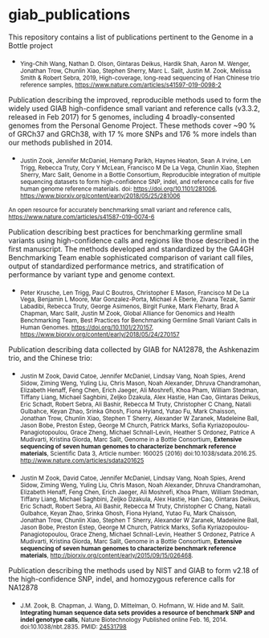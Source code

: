 # giab_publications
This repository contains a list of publications pertinent to the Genome in a Bottle project


* <sub>Ying-Chih Wang, Nathan D. Olson, Gintaras Deikus, Hardik Shah, Aaron M. Wenger, Jonathan Trow, Chunlin Xiao, Stephen Sherry, Marc L. Salit, Justin M. Zook, Melissa Smith & Robert Sebra, 2019,  High-coverage, long-read sequencing of Han Chinese trio reference samples, https://www.nature.com/articles/s41597-019-0098-2</sub> <br />

 
Publication describing the improved, reproducible methods used to form the widely used GIAB high-confidence small variant and reference calls (v3.3.2, released in Feb 2017) for 5 genomes, including 4 broadly-consented genomes from the Personal Genome Project. These methods cover ~90 % of GRCh37 and GRCh38, with 17 % more SNPs and 176 % more indels than our methods published in 2014.   
* <sub>Justin Zook, Jennifer McDaniel, Hemang Parikh, Haynes Heaton, Sean A Irvine, Len Trigg, Rebecca Truty, Cory Y McLean, Francisco M De La Vega, Chunlin Xiao, Stephen Sherry, Marc Salit, Genome in a Bottle Consortium, Reproducible integration of multiple sequencing datasets to form high-confidence SNP, indel, and reference calls for five human genome reference materials. doi: https://doi.org/10.1101/281006, https://www.biorxiv.org/content/early/2018/05/25/281006</sub> <br />

<sub>An open resource for accurately benchmarking small variant and reference calls, https://www.nature.com/articles/s41587-019-0074-6</sub><br />


Publication describing best practices for benchmarking germline small variants using high-confidence calls and regions like those described in the first manuscript.  The methods developed and standardized by the GA4GH Benchmarking Team enable sophisticated comparison of variant call files, output of standardized performance metrics, and stratification of performance by variant type and genome context. 
* <sub>Peter Krusche, Len Trigg, Paul C Boutros, Christopher E Mason, Francisco M De La Vega, Benjamin L Moore, Mar Gonzalez-Porta, Michael A Eberle, Zivana Tezak, Samir Labadibi, Rebecca Truty, George Asimenos, Birgit Funke, Mark Fleharty, Brad A Chapman, Marc Salit, Justin M Zook, Global Alliance for Genomics and Health Benchmarking Team, Best Practices for Benchmarking Germline Small Variant Calls in Human Genomes. https://doi.org/10.1101/270157, https://www.biorxiv.org/content/early/2018/05/24/270157  </sub> <br />

Publication describing data collected by GIAB for NA12878, the Ashkenazim trio, and the Chinese trio:
* <sub>Justin M Zook, David Catoe, Jennifer McDaniel, Lindsay Vang, Noah Spies, Arend Sidow, Ziming Weng, Yuling Liu, Chris Mason, Noah Alexander, Dhruva Chandramohan, Elizabeth Henaff, Feng Chen, Erich Jaeger, Ali Moshrefi, Khoa Pham, William Stedman, Tiffany Liang, Michael Saghbini, Zeljko Dzakula, Alex Hastie, Han Cao, Gintaras Deikus, Eric Schadt, Robert Sebra, Ali Bashir, Rebecca M Truty, Christopher C Chang, Natali Gulbahce, Keyan Zhao, Srinka Ghosh, Fiona Hyland, Yutao Fu, Mark Chaisson, Jonathan Trow, Chunlin Xiao, Stephen T Sherry, Alexander W Zaranek, Madeleine Ball, Jason Bobe, Preston Estep, George M Church, Patrick Marks, Sofia Kyriazopoulou-Panagiotopoulou, Grace Zheng, Michael Schnall-Levin, Heather S Ordonez, Patrice A Mudivarti, Kristina Giorda, Marc Salit, Genome in a Bottle Consortium,  **Extensive sequencing of seven human genomes to characterize benchmark reference materials**, Scientific Data 3, Article number: 160025 (2016) doi:10.1038/sdata.2016.25.  http://www.nature.com/articles/sdata201625</sub> <br />

* <sub>Justin M Zook, David Catoe, Jennifer McDaniel, Lindsay Vang, Noah Spies, Arend Sidow, Ziming Weng, Yuling Liu, Chris Mason, Noah Alexander, Dhruva Chandramohan, Elizabeth Henaff, Feng Chen, Erich Jaeger, Ali Moshrefi, Khoa Pham, William Stedman, Tiffany Liang, Michael Saghbini, Zeljko Dzakula, Alex Hastie, Han Cao, Gintaras Deikus, Eric Schadt, Robert Sebra, Ali Bashir, Rebecca M Truty, Christopher C Chang, Natali Gulbahce, Keyan Zhao, Srinka Ghosh, Fiona Hyland, Yutao Fu, Mark Chaisson, Jonathan Trow, Chunlin Xiao, Stephen T Sherry, Alexander W Zaranek, Madeleine Ball, Jason Bobe, Preston Estep, George M Church, Patrick Marks, Sofia Kyriazopoulou-Panagiotopoulou, Grace Zheng, Michael Schnall-Levin, Heather S Ordonez, Patrice A Mudivarti, Kristina Giorda, Marc Salit, Genome in a Bottle Consortium,  **Extensive sequencing of seven human genomes to characterize benchmark reference materials**, http://biorxiv.org/content/early/2015/09/15/026468. </sub> <br />

Publication describing the methods used by NIST and GIAB to form v2.18 of the high-confidence SNP, indel, and homozygous reference calls for NA12878
* <sub>J.M. Zook, B. Chapman, J. Wang, D. Mittelman, O. Hofmann, W. Hide and M. Salit.  **Integrating human sequence data sets provides a resource of benchmark SNP and indel genotype calls**,  Nature Biotechnology Published online Feb. 16, 2014. doi:10.1038/nbt.2835.  PMID: [24531798](http://www.ncbi.nlm.nih.gov/pubmed/24531798) </sub> <br /> <br />
